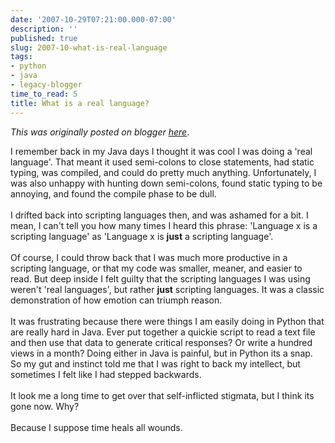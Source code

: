 ```yaml
---
date: '2007-10-29T07:21:00.000-07:00'
description: ''
published: true
slug: 2007-10-what-is-real-language
tags:
- python
- java
- legacy-blogger
time_to_read: 5
title: What is a real language?
---
```


*This was originally posted on blogger [here](https://pydanny.blogspot.com/2007/10/what-is-real-language.html)*.

I remember back in my Java days I thought it was cool I was doing a 'real language'.  That meant it used semi-colons to close statements, had static typing, was compiled, and could do pretty much anything.  Unfortunately, I was also unhappy with hunting down semi-colons, found static typing to be annoying, and found the compile phase to be dull.<br /><br />I drifted back into scripting languages then, and was ashamed for a bit.  I mean, I can't tell you how many times I heard this phrase: 'Language x is a scripting language' as 'Language x is <span style="font-weight: bold;">just</span> a scripting language'.<br /><br />Of course, I could throw back that I was much more productive in a scripting language, or that my code was smaller, meaner, and easier to read.  But deep inside I felt guilty that the scripting languages I was using weren't 'real languages', but rather <span style="font-weight: bold;">just</span> scripting languages.  It was a classic demonstration of how emotion can triumph reason.<br /><br />It was frustrating because there were things I am easily doing in Python that are really hard in Java.  Ever put together a quickie script to read a text file and then use that data to generate critical responses?  Or write a hundred views in a month?  Doing either in Java is painful, but in Python its a snap.  So my gut and instinct told me that I was right to back my intellect, but sometimes I felt like I had stepped backwards.<br /><br />It look me a long time to get over that self-inflicted stigmata, but I think its gone now.  Why?<br /><br />Because I suppose time heals all wounds.